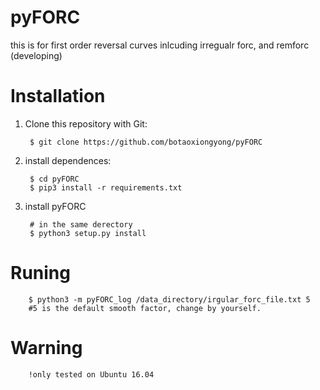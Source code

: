 # pyFORC
this is for first order reversal curves
inlcuding irregualr forc, and remforc (developing)

# Installation
1. Clone this repository with Git:

        $ git clone https://github.com/botaoxiongyong/pyFORC
2. install dependences:

        $ cd pyFORC
        $ pip3 install -r requirements.txt
3. install pyFORC

        # in the same derectory
        $ python3 setup.py install
        
# Runing

        $ python3 -m pyFORC_log /data_directory/irgular_forc_file.txt 5
        #5 is the default smooth factor, change by yourself.
# Warning
        !only tested on Ubuntu 16.04
